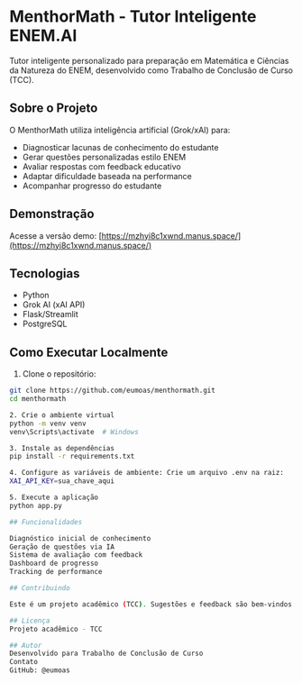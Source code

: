 # MenthorMath - Tutor Inteligente ENEM.AI

Tutor inteligente personalizado para preparação em Matemática e Ciências da Natureza do ENEM, desenvolvido como Trabalho de Conclusão de Curso (TCC).

## Sobre o Projeto

O MenthorMath utiliza inteligência artificial (Grok/xAI) para:
- Diagnosticar lacunas de conhecimento do estudante
- Gerar questões personalizadas estilo ENEM
- Avaliar respostas com feedback educativo
- Adaptar dificuldade baseada na performance
- Acompanhar progresso do estudante

## Demonstração

Acesse a versão demo: [https://mzhyi8c1xwnd.manus.space/](https://mzhyi8c1xwnd.manus.space/)

## Tecnologias

- Python
- Grok AI (xAI API)
- Flask/Streamlit
- PostgreSQL

## Como Executar Localmente

1. Clone o repositório:
```bash
git clone https://github.com/eumoas/menthormath.git
cd menthormath

2. Crie o ambiente virtual
python -m venv venv
venv\Scripts\activate  # Windows

3. Instale as dependências
pip install -r requirements.txt

4. Configure as variáveis de ambiente: Crie um arquivo .env na raiz:
XAI_API_KEY=sua_chave_aqui

5. Execute a aplicação
python app.py

## Funcionalidades

Diagnóstico inicial de conhecimento
Geração de questões via IA
Sistema de avaliação com feedback
Dashboard de progresso
Tracking de performance

## Contribuindo

Este é um projeto acadêmico (TCC). Sugestões e feedback são bem-vindos através de issues.

## Licença
Projeto acadêmico - TCC

## Autor
Desenvolvido para Trabalho de Conclusão de Curso
Contato
GitHub: @eumoas

